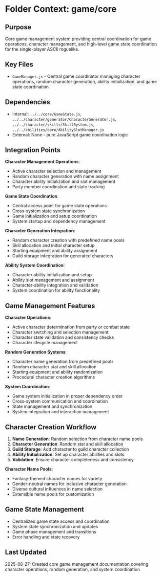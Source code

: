 # Folder Context: game/core

## Purpose
Core game management system providing central coordination for game operations, character management, and high-level game state coordination for the single-player ASCII roguelike.

## Key Files
- `GameManager.js` - Central game coordinator managing character operations, random character generation, ability initialization, and game state coordination

## Dependencies
- Internal: `../../core/GameState.js`, `../../character/generator/CharacterGenerator.js`, `../../character/skills/SkillSystem.js`, `../../abilities/core/AbilitySlotManager.js`
- External: None - pure JavaScript game coordination logic

## Integration Points
**Character Management Operations**:
- Active character selection and management
- Random character generation with name assignment
- Character ability initialization and slot management
- Party member coordination and state tracking

**Game State Coordination**:
- Central access point for game state operations
- Cross-system state synchronization
- Game initialization and setup coordination
- System startup and dependency management

**Character Generation Integration**:
- Random character creation with predefined name pools
- Skill allocation and initial character setup
- Starting equipment and ability assignment
- Guild storage integration for generated characters

**Ability System Coordination**:
- Character ability initialization and setup
- Ability slot management and assignment
- Character-ability integration and validation
- System coordination for ability functionality

## Game Management Features
**Character Operations**:
- Active character determination from party or combat state
- Character switching and selection management
- Character state validation and consistency checks
- Character lifecycle management

**Random Generation Systems**:
- Character name generation from predefined pools
- Random character stat and skill allocation
- Starting equipment and ability randomization
- Procedural character creation algorithms

**System Coordination**:
- Game system initialization in proper dependency order
- Cross-system communication and coordination
- State management and synchronization
- System integration and interaction management

## Character Creation Workflow
1. **Name Generation**: Random selection from character name pools
2. **Character Generation**: Random stat and skill allocation
3. **Guild Storage**: Add character to guild character collection
4. **Ability Initialization**: Set up character abilities and slots
5. **Validation**: Ensure character completeness and consistency

**Character Name Pools**:
- Fantasy-themed character names for variety
- Gender-neutral names for inclusive character generation
- Diverse cultural influences in name selection
- Extensible name pools for customization

## Game State Management
- Centralized game state access and coordination
- System state synchronization and updates
- Game phase management and transitions
- Error handling and state recovery

## Last Updated
2025-08-27: Created core game management documentation covering character operations, random generation, and system coordination